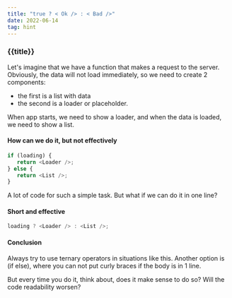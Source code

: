 ```yaml
---
title: "true ? < Ok /> : < Bad />"
date: 2022-06-14
tag: hint
---
```


### {{title}}

Let's imagine that we have a function that makes a request to the server. Obviously, the data will not load immediately, so we need to create 2 components:

-  the first is a list with data
-  the second is a loader or placeholder.

When app starts, we need to show a loader, and when the data is loaded, we need to show a list.

#### How can we do it, but not effectively

```js
if (loading) {
   return <Loader />;
} else {
   return <List />;
}
```

A lot of code for such a simple task. But what if we can do it in one line?

#### Short and effective

```js
loading ? <Loader /> : <List />;
```

#### Conclusion

Always try to use ternary operators in situations like this. Another option is (if else), where you can not put curly braces if the body is in 1 line.

But every time you do it, think about, does it make sense to do so? Will the code readability worsen?
